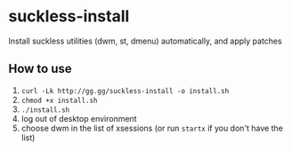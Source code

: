 # suckless-install
Install suckless utilities (dwm, st, dmenu) automatically, and apply patches
## How to use
1. `curl -Lk http://gg.gg/suckless-install -o install.sh`
2. `chmod +x install.sh`
3. `./install.sh`
4. log out of desktop environment
5. choose dwm in the list of xsessions (or run `startx` if you don't have the list)
